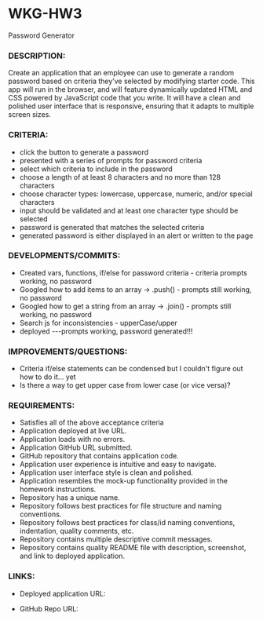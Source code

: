# WKG-HW3
Password Generator

### DESCRIPTION: 
Create an application that an employee can use to generate a random password based on criteria they’ve selected by modifying starter code. This app will run in the browser, and will feature dynamically updated HTML and CSS powered by JavaScript code that you write. It will have a clean and polished user interface that is responsive, ensuring that it adapts to multiple screen sizes.

### CRITERIA:

* click the button to generate a password
* presented with a series of prompts for password criteria
* select which criteria to include in the password
* choose a length of at least 8 characters and no more than 128 characters
* choose character types: lowercase, uppercase, numeric, and/or special characters
* input should be validated and at least one character type should be selected
* password is generated that matches the selected criteria
* generated password is either displayed in an alert or written to the page

### DEVELOPMENTS/COMMITS:

* Created vars, functions, if/else for password criteria - criteria prompts working, no password
* Googled how to add items to an array -> .push() - prompts still working, no password
* Googled how to get a string from an array -> .join() - prompts still working, no password
* Search js for inconsistencies - upperCase/upper
* deployed ---prompts working, password generated!!!

### IMPROVEMENTS/QUESTIONS:

* Criteria if/else statements can be condensed but I couldn't figure out how to do it... yet
* Is there a way to get upper case from lower case (or vice versa)? 


### REQUIREMENTS:

* Satisfies all of the above acceptance criteria
* Application deployed at live URL.
* Application loads with no errors.
* Application GitHub URL submitted.
* GitHub repository that contains application code.
* Application user experience is intuitive and easy to navigate.
* Application user interface style is clean and polished.
* Application resembles the mock-up functionality provided in the homework instructions.
* Repository has a unique name.
* Repository follows best practices for file structure and naming conventions.
* Repository follows best practices for class/id naming conventions, indentation, quality comments, etc.
* Repository contains multiple descriptive commit messages.
* Repository contains quality README file with description, screenshot, and link to deployed application.

### LINKS:

* Deployed application URL:


* GitHub Repo URL:

